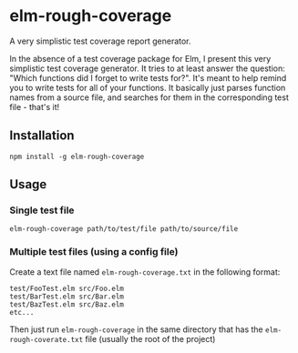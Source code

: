 # elm-rough-coverage
A very simplistic test coverage report generator.

In the absence of a test coverage package for Elm, I present this very simplistic test coverage generator. It tries to at least answer the question: "Which functions did I forget to write tests for?". It's meant to help remind you to write tests for all of your functions. It basically just parses function names from a source file, and searches for them in the corresponding test file - that's it!

## Installation
`npm install -g elm-rough-coverage`


## Usage
### Single test file
`elm-rough-coverage path/to/test/file path/to/source/file`

### Multiple test files (using a config file)
Create a text file named `elm-rough-coverage.txt` in the following format:
```
test/FooTest.elm src/Foo.elm
test/BarTest.elm src/Bar.elm
test/BazTest.elm src/Baz.elm
etc...
```
Then just run `elm-rough-coverage` in the same directory that has the `elm-rough-coverate.txt` file (usually the root of the project)
